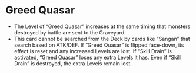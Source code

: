 # Greed Quasar

*   The Level of “Greed Quasar” increases at the same timing that monsters destroyed by battle are sent to the Graveyard.
*   This card cannot be searched from the Deck by cards like “Sangan” that search based on ATK/DEF. If “Greed Quasar” is flipped face-down, its effect is reset and any increased Levels are lost. If “Skill Drain” is activated, “Greed Quasar” loses any extra Levels it has. Even if “Skill Drain” is destroyed, the extra Levels remain lost.

